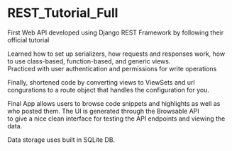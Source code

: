 # REST_Tutorial_Full
First Web API developed using Django REST Framework by following their official tutorial  
  
Learned how to set up serializers, how requests and responses work, how to use class-based, function-based, and generic views.  
Practiced with user authentication and permissions for write operations  

Finally, shortened code by converting views to ViewSets and url congurations to a route object that handles the configuration for you.  

Final App allows users to browse code snippets and highlights as well as who posted them. The UI is generated through the Browsable API  
to give a nice clean interface for testing the API endpoints and viewing the data.  

Data storage uses built in SQLite DB.
